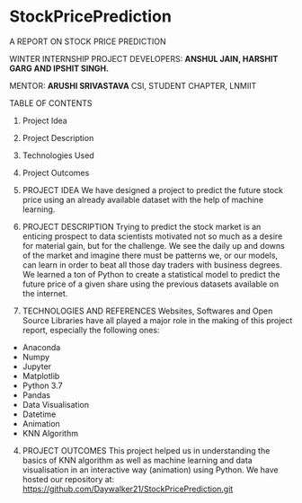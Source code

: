 # StockPricePrediction





A REPORT ON
STOCK PRICE PREDICTION





WINTER INTERNSHIP PROJECT
DEVELOPERS: **ANSHUL JAIN, HARSHIT GARG AND IPSHIT SINGH.**

MENTOR: **ARUSHI SRIVASTAVA**
CSI, STUDENT CHAPTER, LNMIIT



TABLE OF CONTENTS
1.	Project Idea
2.	Project Description
3.	Technologies Used
4.	Project Outcomes



1.	PROJECT IDEA
We have designed a project to predict the future stock price using an already available dataset with the help of machine learning.   


2.	PROJECT DESCRIPTION
Trying to predict the stock market is an enticing prospect to data scientists motivated not so much as a desire for material gain, but for the challenge. We see the daily up and downs of the market and imagine there must be patterns we, or our models, can learn in order to beat all those day traders with business degrees. 
We learned a ton of Python to create a statistical model to predict the future price of a given share using the previous datasets available on the internet.


3.	TECHNOLOGIES AND REFERENCES 
Websites, Softwares and Open Source Libraries have all played a major role in the making of this project report, especially the following ones:


*	Anaconda	
*	Numpy
*	Jupyter	
*   Matplotlib
*   Python 3.7	
*	Pandas
*	Data Visualisation	
*	Datetime
*	Animation	
*	KNN Algorithm


4.	PROJECT OUTCOMES
This project helped us in understanding the basics of KNN algorithm as well as machine learning and data visualisation in an interactive way (animation) using Python.
We have hosted our repository at: https://github.com/Daywalker21/StockPricePrediction.git
